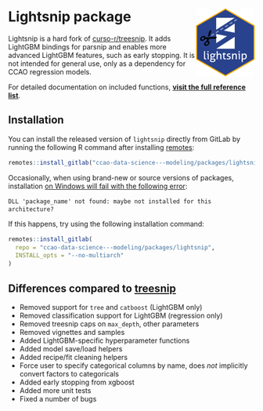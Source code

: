 # Lightsnip package <a href='https://gitlab.com/ccao-data-science---modeling/packages/lightsnip'><img src='man/figures/logo.png' align="right" height="139" /></a>

Lightsnip is a hard fork of [curso-r/treesnip](https://github.com/curso-r/treesnip). It adds LightGBM bindings for parsnip and enables more advanced LightGBM features, such as early stopping. It is not intended for general use, only as a dependency for CCAO regression models.

For detailed documentation on included functions, [**visit the
full reference
list**](https://ccao-data-science---modeling.gitlab.io/packages/lightsnip/reference/).

## Installation

You can install the released version of `lightsnip` directly from GitLab by
running the following R command after installing
[remotes](https://github.com/r-lib/remotes):

```r
remotes::install_gitlab("ccao-data-science---modeling/packages/lightsnip")
```

Occasionally, when using brand-new or source versions of packages,
installation [on Windows will fail with the following
error](https://github.com/rstudio/renv/issues/162):

```
DLL 'package_name' not found: maybe not installed for this architecture?
```

If this happens, try using the following installation command:

```r
remotes::install_gitlab(
  repo = "ccao-data-science---modeling/packages/lightsnip",
  INSTALL_opts = "--no-multiarch"
)
```

## Differences compared to [treesnip](https://github.com/curso-r/treesnip)

- Removed support for `tree` and `catboost` (LightGBM only)
- Removed classification support for LightGBM (regression only)
- Removed treesnip caps on `max_depth`, other parameters
- Removed vignettes and samples
- Added LightGBM-specific hyperparameter functions
- Added model save/load helpers
- Added recipe/fit cleaning helpers
- Force user to specify categorical columns by name, does _not_ implicitly convert factors to categoricals
- Added early stopping from xgboost
- Added more unit tests
- Fixed a number of bugs
